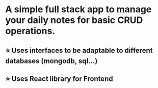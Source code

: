 # A simple full stack app to manage your daily notes for basic CRUD operations.
<h2>⭐ Uses interfaces to be adaptable to different databases (mongodb, sql...)</h2>
<h2>⭐ Uses React library for Frontend</h2>